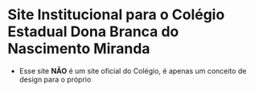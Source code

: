 # Site Institucional para o Colégio Estadual Dona Branca do Nascimento Miranda

- Esse site **NÃO** é um site oficial do Colégio, é apenas um conceito de design para o próprio
